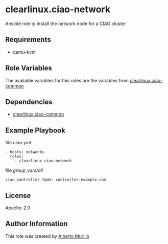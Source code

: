 # clearlinux.ciao-network
Ansible role to install the network node for a CIAO cluster

## Requirements
* qemu-kvm

## Role Variables
The available variables for this roles are the variables from [clearlinux.ciao-common](https://github.com/clearlinux/ansible-role-ciao-common)

## Dependencies
* [clearlinux.ciao-common](https://github.com/clearlinux/ansible-role-ciao-common)

## Example Playbook
file *ciao.yml*
```
- hosts: networks
  roles:
    - clearlinux.ciao-network
```

file *group_vars/all*
```
ciao_controller_fqdn: controller.example.com
```

## License
Apache-2.0

## Author Information
This role was created by [Alberto Murillo](alberto.murillo.silva@intel.com)
